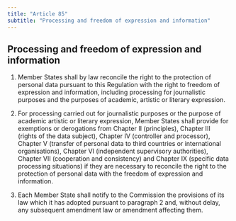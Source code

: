 ```yaml
---
title: "Article 85"
subtitle: "Processing and freedom of expression and information"
---
```

## Processing and freedom of expression and information

1. Member States shall by law reconcile the right to the protection of personal data pursuant to this Regulation with the right to freedom of expression and information, including processing for journalistic purposes and the purposes of academic, artistic or literary expression.

2. For processing carried out for journalistic purposes or the purpose of academic artistic or literary expression, Member States shall provide for exemptions or derogations from Chapter II (principles), Chapter III (rights of the data subject), Chapter IV (controller and processor), Chapter V (transfer of personal data to third countries or international organisations), Chapter VI (independent supervisory authorities), Chapter VII (cooperation and consistency) and Chapter IX (specific data processing situations) if they are necessary to reconcile the right to the protection of personal data with the freedom of expression and information.

3. Each Member State shall notify to the Commission the provisions of its law which it has adopted pursuant to paragraph 2 and, without delay, any subsequent amendment law or amendment affecting them.
